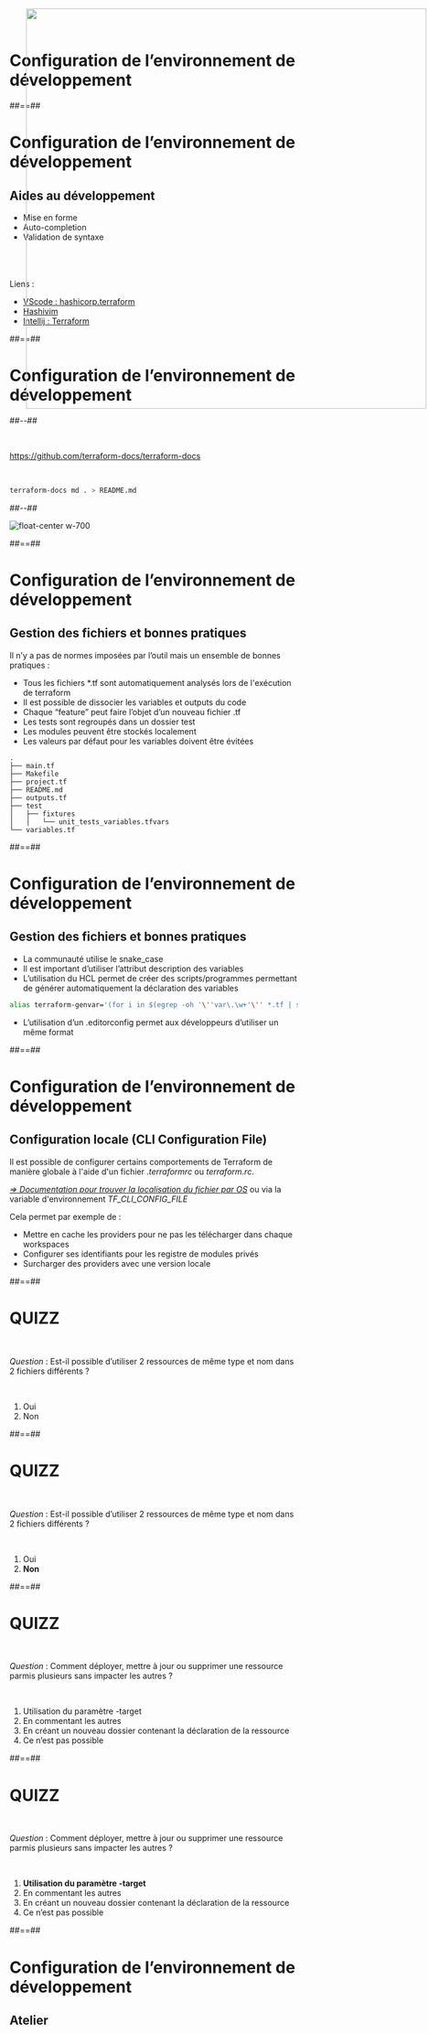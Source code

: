 <!-- .slide: class="transition"-->

# Configuration de l’environnement de développement

##==##
<!-- .slide: -->

# Configuration de l’environnement de développement

## Aides au développement

<img style="position:fixed;top:15px;right:3px;height:700px" src="./assets/images/ide.png">


* Mise en forme
* Auto-completion
* Validation de syntaxe

<br/><br/><br/>
Liens : 
* [VScode : hashicorp.terraform](https://marketplace.visualstudio.com/items?itemName=hashicorp.terraform)
* [Hashivim](https://github.com/hashivim/vim-terraform) 
* [Intellij : Terraform](https://plugins.jetbrains.com/plugin/7808-hashicorp-terraform--hcl-language-support)

##==##
<!--.slide: class="two-column-layout"-->

# Configuration de l’environnement de développement

##--##
<!-- .slide: class="with-code-bg-dark" -->

<br/>

https://github.com/terraform-docs/terraform-docs

<br/> 

```bash
terraform-docs md . > README.md
```
<!-- .element: class="big-code" -->


##--##
<!-- .slide: class="center" -->

![float-center w-700](./assets/images/g418fd663c2_0_746.png)

##==##
<!-- .slide: -->
# Configuration de l’environnement de développement

## Gestion des fichiers et bonnes pratiques
Il n’y a pas de normes imposées par l’outil mais un ensemble de bonnes pratiques : 
* Tous les fichiers *.tf sont automatiquement analysés lors de l'exécution de terraform
* Il est possible de dissocier les variables et outputs du code
* Chaque “feature” peut faire l’objet d’un nouveau fichier .tf
* Les tests sont regroupés dans un dossier test
* Les modules peuvent être stockés localement
* Les valeurs par défaut pour les variables doivent être évitées

```
.
├── main.tf
├── Makefile
├── project.tf
├── README.md
├── outputs.tf
├── test
│   ├── fixtures
│   │   └── unit_tests_variables.tfvars
└── variables.tf
```

##==##
<!-- .slide: class="with-code-bg-dark"-->

# Configuration de l’environnement de développement

## Gestion des fichiers et bonnes pratiques

* La communauté utilise le snake_case
* Il est important d’utiliser l’attribut description des variables
* L’utilisation du HCL permet de créer des scripts/programmes permettant de générer automatiquement la déclaration des variables 

```bash
alias terraform-genvar='(for i in $(egrep -oh '\''var\.\w+'\'' *.tf | sed -nr '\''s/var\.//p'\''); do echo "variable \"$i\" {}"; done;)'
```
<!-- .element: class="big-code" -->

* L’utilisation d’un .editorconfig permet aux développeurs d’utiliser un même format

##==##
<!-- .slide:-->

# Configuration de l’environnement de développement

## Configuration locale (CLI Configuration File)

Il est possible de configurer certains comportements de Terraform de manière globale à l'aide d'un fichier *.terraformrc* ou *terraform.rc*.

[*=> Documentation pour trouver la localisation du fichier par OS*](https://www.terraform.io/docs/cli/config/config-file.html) ou via la variable d'environnement *TF_CLI_CONFIG_FILE*

Cela permet par exemple de : 
- Mettre en cache les providers pour ne pas les télécharger dans chaque workspaces
- Configurer ses identifiants pour les registre de modules privés
- Surcharger des providers avec une version locale

##==##
<!-- .slide:-->

# QUIZZ

<br/>

*Question* : Est-il possible d’utiliser 2 ressources de même type et nom dans 2 fichiers différents ? 

<br/>

1. Oui
2. Non

##==##
<!-- .slide:-->

# QUIZZ

<br/>

*Question* : Est-il possible d’utiliser 2 ressources de même type et nom dans 2 fichiers différents ? 

<br/>

1. Oui
2. **Non**


##==##
<!-- .slide:-->

# QUIZZ

<br/>

*Question* : Comment déployer, mettre à jour ou supprimer une ressource parmis plusieurs sans impacter les autres ?

<br/>

1. Utilisation du paramètre -target
2. En commentant les autres
3. En créant un nouveau dossier contenant la déclaration de la ressource
4. Ce n’est pas possible

##==##
<!-- .slide:-->

# QUIZZ

<br/>

*Question* : Comment déployer, mettre à jour ou supprimer une ressource parmis plusieurs sans impacter les autres ?

<br/>

1. **Utilisation du paramètre -target**
2. En commentant les autres
3. En créant un nouveau dossier contenant la déclaration de la ressource
4. Ce n’est pas possible

##==##
<!-- .slide: class="exercice" -->

# Configuration de l’environnement de développement
 
## Atelier
